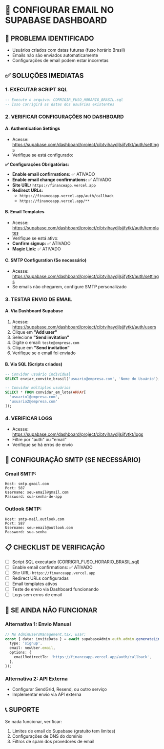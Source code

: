 # 📧 CONFIGURAR EMAIL NO SUPABASE DASHBOARD

## 🚨 **PROBLEMA IDENTIFICADO**
- Usuários criados com datas futuras (fuso horário Brasil)
- Emails não são enviados automaticamente
- Configurações de email podem estar incorretas

## ✅ **SOLUÇÕES IMEDIATAS**

### 1. **EXECUTAR SCRIPT SQL**
```sql
-- Execute o arquivo: CORRIGIR_FUSO_HORARIO_BRASIL.sql
-- Isso corrigirá as datas dos usuários existentes
```

### 2. **VERIFICAR CONFIGURAÇÕES NO DASHBOARD**

#### A. **Authentication Settings**
- Acesse: https://supabase.com/dashboard/project/cibtvihaydjlsjjfytkt/auth/settings
- Verifique se está configurado:

**✅ Configurações Obrigatórias:**
- **Enable email confirmations:** ✅ ATIVADO
- **Enable email change confirmations:** ✅ ATIVADO
- **Site URL:** `https://financeapp.vercel.app`
- **Redirect URLs:** 
  - `https://financeapp.vercel.app/auth/callback`
  - `https://financeapp.vercel.app/**`

#### B. **Email Templates**
- Acesse: https://supabase.com/dashboard/project/cibtvihaydjlsjjfytkt/auth/templates
- Verifique se está ativo:
- **Confirm signup:** ✅ ATIVADO
- **Magic Link:** ✅ ATIVADO

#### C. **SMTP Configuration (Se necessário)**
- Acesse: https://supabase.com/dashboard/project/cibtvihaydjlsjjfytkt/auth/settings
- Se emails não chegarem, configure SMTP personalizado

### 3. **TESTAR ENVIO DE EMAIL**

#### A. **Via Dashboard Supabase**
1. Acesse: https://supabase.com/dashboard/project/cibtvihaydjlsjjfytkt/auth/users
2. Clique em **"Add user"**
3. Selecione **"Send invitation"**
4. Digite o email: `teste@empresa.com`
5. Clique em **"Send invitation"**
6. Verifique se o email foi enviado

#### B. **Via SQL (Scripts criados)**
```sql
-- Convidar usuário individual
SELECT enviar_convite_brasil('usuario@empresa.com', 'Nome do Usuário');

-- Convidar múltiplos usuários
SELECT * FROM convidar_em_lote(ARRAY[
  'usuario1@empresa.com',
  'usuario2@empresa.com'
]);
```

### 4. **VERIFICAR LOGS**
- Acesse: https://supabase.com/dashboard/project/cibtvihaydjlsjjfytkt/logs
- Filtre por "auth" ou "email"
- Verifique se há erros de envio

## 🔧 **CONFIGURAÇÃO SMTP (SE NECESSÁRIO)**

### **Gmail SMTP:**
```
Host: smtp.gmail.com
Port: 587
Username: seu-email@gmail.com
Password: sua-senha-de-app
```

### **Outlook SMTP:**
```
Host: smtp-mail.outlook.com
Port: 587
Username: seu-email@outlook.com
Password: sua-senha
```

## 📋 **CHECKLIST DE VERIFICAÇÃO**

- [ ] Script SQL executado (CORRIGIR_FUSO_HORARIO_BRASIL.sql)
- [ ] Enable email confirmations: ✅ ATIVADO
- [ ] Site URL: `https://financeapp.vercel.app`
- [ ] Redirect URLs configuradas
- [ ] Email templates ativos
- [ ] Teste de envio via Dashboard funcionando
- [ ] Logs sem erros de email

## 🚨 **SE AINDA NÃO FUNCIONAR**

### **Alternativa 1: Envio Manual**
```typescript
// No AdminUsersManagement.tsx, usar:
const { data: inviteData } = await supabaseAdmin.auth.admin.generateLink({
  type: 'signup',
  email: newUser.email,
  options: {
    emailRedirectTo: 'https://financeapp.vercel.app/auth/callback',
  },
});
```

### **Alternativa 2: API Externa**
- Configurar SendGrid, Resend, ou outro serviço
- Implementar envio via API externa

## 📞 **SUPORTE**
Se nada funcionar, verificar:
1. Limites de email do Supabase (gratuito tem limites)
2. Configurações de DNS do domínio
3. Filtros de spam dos provedores de email

